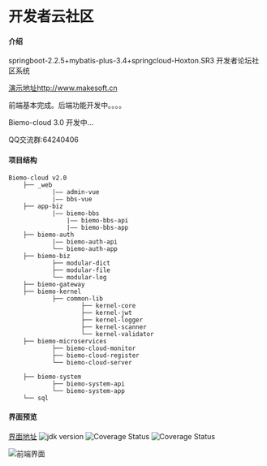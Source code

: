 # 开发者云社区

#### 介绍
springboot-2.2.5+mybatis-plus-3.4+springcloud-Hoxton.SR3  开发者论坛社区系统

[演示地址](http://www.makesoft.cn)http://www.makesoft.cn 

前端基本完成。后端功能开发中。。。。

Biemo-cloud 3.0 开发中... 

QQ交流群:64240406

#### 项目结构

```
Biemo-cloud v2.0
    ├── _web
            |—— admin-vue
            |—— bbs-vue
    ├── app-biz
            |—— biemo-bbs
                |—— biemo-bbs-api  
                |—— biemo-bbs-app                            
    ├── biemo-auth                 
            |—— biemo-auth-api     
            └── biemo-auth-app            
    ├── biemo-biz                    
            ├── modular-dict
            ├── modular-file                                            
            └── modular-log                     
    ├── biemo-gateway                           
    ├── biemo-kernel
            ├── common-lib                        
                    ├── kernel-core                
                    ├── kernel-jwt
                    ├── kernel-logger                
                    ├── kernel-scanner                                           
                    └── kernel-validator                 
    ├── biemo-microservices
            ├── biemo-cloud-monitor                        
            ├── biemo-cloud-register                        
            └── biemo-cloud-server                        
           
    ├── biemo-system
            ├── biemo-system-api                        
            └── biemo-system-app                                          
    └── sql                       
``` 


#### 界面预览

[界面地址](http://www.makesoft.cn)
<img src="https://img.shields.io/badge/JDK-1.8+-green.svg" alt="jdk version">
<img src="https://img.shields.io/badge/Spring%20Boot-2.2.5-blue.svg" alt="Coverage Status">
<img src="https://img.shields.io/badge/Mybatis%20Plus-3.4.2-red.svg" alt="Coverage Status">


![前端界面](https://images.gitee.com/uploads/images/2021/0923/133602_a0f3ebc3_1997500.png "屏幕截图.png")




